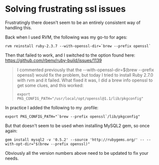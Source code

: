 # Solving frustrating ssl issues

Frustratingly there doesn't seem to be an entirely consistent way of handling this.

Back when I used RVM, the following was my go-to for ages:
```
rvm reinstall ruby-2.3.7 --with-openssl-dir=`brew --prefix openssl`
``` 

Then that failed to work, and I switched to the option found here: https://github.com/rbenv/ruby-build/issues/1139
> 
> I commented previously that the --with-openssl-dir=$(brew --prefix openssl) would fix the problem, but today I tried to install Ruby 2.7.0 with rvm and it failed. What fixed it was, I did a brew info openssl to get some clues, and this worked:
>
> ```
> export PKG_CONFIG_PATH="/usr/local/opt/openssl@1.1/lib/pkgconfig"
> ```

In practice I added the following to my .profile:

```
export PKG_CONFIG_PATH="`brew --prefix openssl`/lib/pkgconfig"
```

But that doesn't seem to be used when installing MySQL2 gem, so once again:

```
gem install mysql2 -v '0.5.2' --source 'http://rubygems.org/' -- --with-opt-dir="$(brew --prefix openssl)"
```

Obviously all the version numbers above need to be updated to fix your needs.
